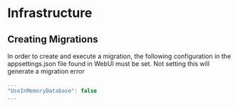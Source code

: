 # Infrastructure

## Creating Migrations

In order to create and execute a migration, the following configuration in the appsettings.json file found in WebUI must be set. Not setting this will generate a migration error

```csharp
...
"UseInMemoryDatabase": false
...
```
